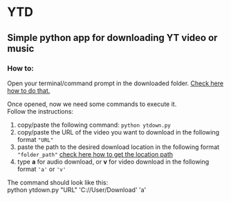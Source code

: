 # YTD

## Simple python app for downloading YT video or music

### How to: 
Open your terminal/command prompt in the downloaded folder. 
[Check here how to do that.](https://www.lifewire.com/open-command-prompt-in-a-folder-5185505)

Once opened, now we need some commands to execute it. <br> 
Follow the instructions: <br> 
1. copy/paste the following command: `python ytdown.py`
2. copy/paste the URL of the video you want to download in the following format `"URL"`
3. paste the path to the desired download location in the following format `"folder_path"` [check here how to get the location path](https://www.wikihow.com/Find-a-File%27s-Path-on-Windows)
4. type **a** for audio download, or **v** for video download in the following format `'a'` or `'v'`

The command should look like this: <br> python ytdown.py "URL" 'C://User/Download' 'a'


